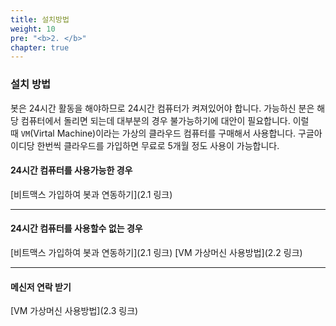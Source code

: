 ```yaml
---
title: 설치방법
weight: 10
pre: "<b>2. </b>"
chapter: true
---
```


### 설치 방법

봇은 24시간 활동을 해야하므로 24시간 컴퓨터가 켜져있어야 합니다. 가능하신 분은 해당 컴퓨터에서 돌리면 되는데 대부분의 경우 불가능하기에 대안이 필요합니다.
이럴때 `VM`(Virtal Machine)이라는 가상의 클라우드 컴퓨터를 구매해서 사용합니다. 
구글아이디당 한번씩 클라우드를 가입하면 무료로 5개월 정도 사용이 가능합니다.


#### 24시간 컴퓨터를 사용가능한 경우

[비트맥스 가입하여 봇과 연동하기](2.1 링크)

---

#### 24시간 컴퓨터를 사용할수 없는 경우

[비트맥스 가입하여 봇과 연동하기](2.1 링크)
[VM 가상머신 사용방법](2.2 링크)

---

#### 메신저 연락 받기

[VM 가상머신 사용방법](2.3 링크)